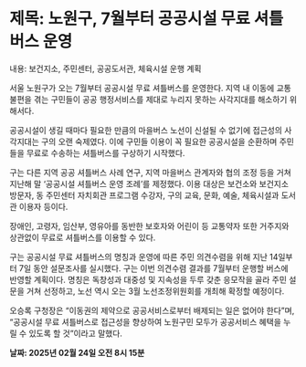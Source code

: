 # **제목: 노원구, 7월부터 공공시설 무료 셔틀버스 운영**

  내용: 보건지소, 주민센터, 공공도서관, 체육시설 운행 계획

서울 노원구가 오는 7월부터 공공시설 무료 셔틀버스를 운영한다. 지역 내 이동에 교통 불편을 겪는 구민들이 공공 행정서비스를 제대로 누리지 못하는 사각지대를 해소하기 위해서다.

공공시설이 생길 때마다 필요한 만큼의 마을버스 노선이 신설될 수 없기에 접근성의 사각지대는 구의 오랜 숙제였다. 이에 구민들 이용이 꼭 필요한 공공시설을 순환하며 주민들을 무료로 수송하는 셔틀버스를 구상하기 시작했다.

구는 다른 지역 공공 셔틀버스 사례 연구, 지역 마을버스 관계자와 협의 조정 등을 거쳐 지난해 말 ‘공공시설 셔틀버스 운영 조례’를 제정했다. 이용 대상은 보건소와 보건지소 방문자, 동 주민센터 자치회관 프로그램 수강자, 구의 교육, 문화, 예술, 체육시설과 도서관 이용자 등이다.

장애인, 고령자, 임산부, 영유아를 동반한 보호자와 어린이 등 교통약자 또한 거주지와 상관없이 무료로 셔틀버스를 이용할 수 있다.

구는 공공시설 무료 셔틀버스의 명칭과 운영에 따른 주민 의견수렴을 위해 지난 14일부터 7일 동안 설문조사를 실시했다. 구는 이번 의견수렴 결과를 7월부터 운행할 버스에 반영할 계획이다. 명칭은 독창성과 대중성 및 지속성을 두루 갖춘 응모작을 골라 주민 설문을 거쳐 선정하고, 노선 역시 오는 3월 노선조정위원회를 개최해 확정할 예정이다.

오승록 구청장은 “이동권의 제약으로 공공서비스로부터 배제되는 일은 없어야 한다”며, “공공시설 무료 셔틀버스로 접근성을 향상하여 노원구민 모두가 공공서비스 혜택을 누릴 수 있도록 할 것”이라고 말했다.

  **날짜: 2025년 02월 24일 오전 8시 15분**